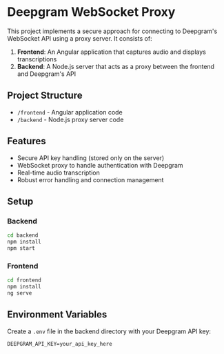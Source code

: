# Deepgram WebSocket Proxy

This project implements a secure approach for connecting to Deepgram's WebSocket API using a proxy server. It consists of:

1. **Frontend**: An Angular application that captures audio and displays transcriptions
2. **Backend**: A Node.js server that acts as a proxy between the frontend and Deepgram's API

## Project Structure

- `/frontend` - Angular application code
- `/backend` - Node.js proxy server code

## Features

- Secure API key handling (stored only on the server)
- WebSocket proxy to handle authentication with Deepgram
- Real-time audio transcription
- Robust error handling and connection management

## Setup

### Backend

```bash
cd backend
npm install
npm start
```

### Frontend

```bash
cd frontend
npm install
ng serve
```

## Environment Variables

Create a `.env` file in the backend directory with your Deepgram API key:

```
DEEPGRAM_API_KEY=your_api_key_here
```
